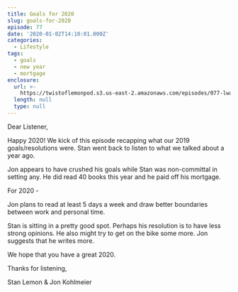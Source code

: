 ```yaml
---
title: Goals for 2020
slug: goals-for-2020
episode: 77
date: '2020-01-02T14:10:01.000Z'
categories:
  - Lifestyle
tags:
  - goals
  - new year
  - mortgage
enclosure:
  url: >-
    https://twistoflemonpod.s3.us-east-2.amazonaws.com/episodes/077-lwatol-20200102.mp3
  length: null
  type: null
---
```


Dear Listener,

Happy 2020! We kick of this episode recapping what our 2019 goals/resolutions were. Stan went back to listen to what we talked about a year ago.

Jon appears to have crushed his goals while Stan was non-committal in setting any. He did read 40 books this year and he paid off his mortgage.

For 2020 -

Jon plans to read at least 5 days a week and draw better boundaries between work and personal time.

Stan is sitting in a pretty good spot. Perhaps his resolution is to have less strong opinions. He also might try to get on the bike some more. Jon suggests that he writes more.

We hope that you have a great 2020.

Thanks for listening,

Stan Lemon & Jon Kohlmeier
